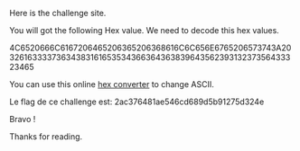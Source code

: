 Here is the challenge site.

You will got the following Hex value. We need to decode this hex values.

4C6520666C6167206465206365206368616C6C656E6765206573743A203261633337363438316165353436636436383964356239313237356433323465

You can use this online [hex converter](https://www.rapidtables.com/convert/number) to change ASCII.

Le flag de ce challenge est: 2ac376481ae546cd689d5b91275d324e

Bravo !

Thanks for reading.
